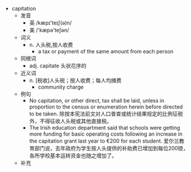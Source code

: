 - capitation
  - 发音
    - 英 /kæpɪ'teɪʃ(ə)n/
    - 美 /'kæpə'teʃən/
  - 词义
    - n. 人头税,按人收费
      - a tax or payment of the same amount from each person
  - 同根词
    - adj. capitate 头状花序的
  - 近义词
    - n. [税收]人头税；按人收费；每人均摊费
      - community charge
  - 例句
    - No capitation, or other direct, tax shall be laid, unless in proportion to the census or enumeration herein before directed to be taken. 除按本宪法前文对人口普查或统计结果规定的比例征税外，不得征收人头税或其他直接税。
    - The Irish education department said that schools were getting more funding for basic operating costs following an increase in the capitation grant last year to €200 for each student. 爱尔兰教育部门说，去年政府为学生按人头提供的补助费已增加到每位200镑，各所学校基本运转资金也随之增加了。
  - 补充